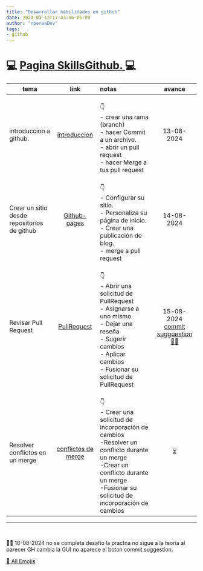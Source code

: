 ```yaml
---
title: "Desarrollar habilidades en github"
date: 2024-03-12T17:43:56-05:00
author: "npereaDev"
tags: 
- github
---
```



#  💻	[Pagina SkillsGithub. ](https://skills.github.com/)   💻	


| tema        | link        | notas         | avance |
| ----------- | :---------: |  :----------- | :----: |
| introduccion a github.    | [introduccion](https://github.com/skills/introduction-to-github) |<br> 👇<br> - crear una rama (branch)<br> - hacer Commit a un archivo.<br> - abrir un  pull request<br> - hacer Merge a tus  pull request| 13-08-2024 |
|  Crear un sitio desde repositorios<br> de github  | [Github-pages](https://github.com/skills/github-pages)  |<br> 👇<br> - Configurar su sitio.<br>- Personaliza su página de inicio. <br>- Crear una publicación de blog. <br>- merge a pull request      |  14-08-2024   |
| Revisar Pull Request | [PullRequest](https://github.com/skills/review-pull-requests)  |<br> 👇<br>- Abrir una solicitud de PullRequest <br>- Asignarse a uno mismo<br>- Dejar una reseña<br>- Sugerir cambios<br>- Aplicar cambios<br>- Fusionar su solicitud de PullRequest     |  15-08-2024  <br> [commit sugguestion 🤷‍♂️	 ](https://docs.github.com/en/pull-requests/collaborating-with-pull-requests/reviewing-changes-in-pull-requests/incorporating-feedback-in-your-pull-request) |
| Resolver conflictos en un merge | [conflictos de merge](https://github.com/skills/resolve-merge-conflicts)  |<br> 👇<br>- Crear una solicitud de incorporación de cambios<br>-Resolver un conflicto durante un merge<br>-Crear un conflicto durante un merge<br>-Fusionar su solicitud de incorporación de cambios | ⏳   |

---
<br>

🤷‍♂️	16-08-2024 no se completa desafio la practna no sigue a la teoria al parecer GH cambia la GUI no aparece el boton commit suggestion.

 [💾 All Emojis ](https://www.freecodecamp.org/news/all-emojis-emoji-list-for-copy-and-paste/)	



